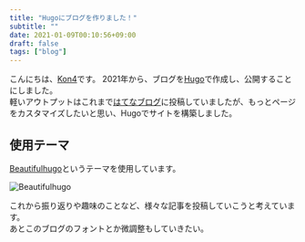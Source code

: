 ```yaml
---
title: "Hugoにブログを作りました！"
subtitle: ""
date: 2021-01-09T00:10:56+09:00
draft: false
tags: ["blog"]
---
```


こんにちは、[Kon4](https://twitter.com/YoKaU2)です。
2021年から、ブログを[Hugo](https://gohugo.io/)で作成し、公開することにしました。  
軽いアウトプットはこれまで[はてなブログ](https://konakomoti.hatenablog.com/)に投稿していましたが、もっとページをカスタマイズしたいと思い、Hugoでサイトを構築しました。

<!--more-->

## 使用テーマ
[Beautifulhugo](https://themes.gohugo.io/beautifulhugo/)というテーマを使用しています。  
  
![Beautifulhugo](/img/2021-01-08-first.jpeg)
  
これから振り返りや趣味のことなど、様々な記事を投稿していこうと考えています。  
あとこのブログのフォントとか微調整もしていきたい。
  